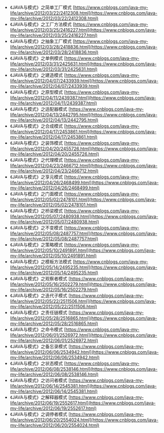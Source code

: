 - 《JAVA与模式》之简单工厂模式 [https://www.cnblogs.com/java-my-life/archive/2012/03/22/2412308.html](https://www.cnblogs.com/java-my-life/archive/2012/03/22/2412308.html)
- 《JAVA与模式》之工厂方法模式 [https://www.cnblogs.com/java-my-life/archive/2012/03/25/2416227.html](https://www.cnblogs.com/java-my-life/archive/2012/03/25/2416227.html)
- 《JAVA与模式》之抽象工厂模式 [https://www.cnblogs.com/java-my-life/archive/2012/03/28/2418836.html](https://www.cnblogs.com/java-my-life/archive/2012/03/28/2418836.html)
- 《JAVA与模式》之单例模式 [https://www.cnblogs.com/java-my-life/archive/2012/03/31/2425631.html](https://www.cnblogs.com/java-my-life/archive/2012/03/31/2425631.html)
- 《JAVA与模式》之建造模式 [https://www.cnblogs.com/java-my-life/archive/2012/04/07/2433939.html](https://www.cnblogs.com/java-my-life/archive/2012/04/07/2433939.html)
- 《JAVA与模式》之原型模式 [https://www.cnblogs.com/java-my-life/archive/2012/04/11/2439387.html](https://www.cnblogs.com/java-my-life/archive/2012/04/11/2439387.html)
- 《JAVA与模式》之适配器模式 [https://www.cnblogs.com/java-my-life/archive/2012/04/13/2442795.html](https://www.cnblogs.com/java-my-life/archive/2012/04/13/2442795.html)
- 《JAVA与模式》之合成模式 [https://www.cnblogs.com/java-my-life/archive/2012/04/17/2453861.html](https://www.cnblogs.com/java-my-life/archive/2012/04/17/2453861.html)
- 《JAVA与模式》之装饰模式 [https://www.cnblogs.com/java-my-life/archive/2012/04/20/2455726.html](https://www.cnblogs.com/java-my-life/archive/2012/04/20/2455726.html)
- 《JAVA与模式》之代理模式 [https://www.cnblogs.com/java-my-life/archive/2012/04/23/2466712.html](https://www.cnblogs.com/java-my-life/archive/2012/04/23/2466712.html)
- 《JAVA与模式》之享元模式 [https://www.cnblogs.com/java-my-life/archive/2012/04/26/2468499.html](https://www.cnblogs.com/java-my-life/archive/2012/04/26/2468499.html)
- 《JAVA与模式》之门面模式 [https://www.cnblogs.com/java-my-life/archive/2012/05/02/2478101.html](https://www.cnblogs.com/java-my-life/archive/2012/05/02/2478101.html)
- 《JAVA与模式》之桥梁模式 [https://www.cnblogs.com/java-my-life/archive/2012/05/07/2480938.html](https://www.cnblogs.com/java-my-life/archive/2012/05/07/2480938.html)
- 《JAVA与模式》之不变模式 [https://www.cnblogs.com/java-my-life/archive/2012/05/08/2487757.html](https://www.cnblogs.com/java-my-life/archive/2012/05/08/2487757.html)
- 《JAVA与模式》之策略模式 [https://www.cnblogs.com/java-my-life/archive/2012/05/10/2491891.html](https://www.cnblogs.com/java-my-life/archive/2012/05/10/2491891.html)
- 《JAVA与模式》之模板方法模式 [https://www.cnblogs.com/java-my-life/archive/2012/05/14/2495235.html](https://www.cnblogs.com/java-my-life/archive/2012/05/14/2495235.html)
- 《JAVA与模式》之观察者模式 [https://www.cnblogs.com/java-my-life/archive/2012/05/16/2502279.html](https://www.cnblogs.com/java-my-life/archive/2012/05/16/2502279.html)
- 《JAVA与模式》之迭代子模式 [https://www.cnblogs.com/java-my-life/archive/2012/05/22/2511506.html](https://www.cnblogs.com/java-my-life/archive/2012/05/22/2511506.html)
- 《JAVA与模式》之责任链模式 [https://www.cnblogs.com/java-my-life/archive/2012/05/28/2516865.html](https://www.cnblogs.com/java-my-life/archive/2012/05/28/2516865.html)
- 《JAVA与模式》之命令模式 [https://www.cnblogs.com/java-my-life/archive/2012/06/01/2526972.html](https://www.cnblogs.com/java-my-life/archive/2012/06/01/2526972.html)
- 《JAVA与模式》之备忘录模式 [https://www.cnblogs.com/java-my-life/archive/2012/06/06/2534942.html](https://www.cnblogs.com/java-my-life/archive/2012/06/06/2534942.html)
- 《JAVA与模式》之状态模式 [https://www.cnblogs.com/java-my-life/archive/2012/06/08/2538146.html](https://www.cnblogs.com/java-my-life/archive/2012/06/08/2538146.html)
- 《JAVA与模式》之访问者模式 [https://www.cnblogs.com/java-my-life/archive/2012/06/14/2545381.html](https://www.cnblogs.com/java-my-life/archive/2012/06/14/2545381.html)
- 《JAVA与模式》之解释器模式 [https://www.cnblogs.com/java-my-life/archive/2012/06/19/2552617.html](https://www.cnblogs.com/java-my-life/archive/2012/06/19/2552617.html)
- 《JAVA与模式》之调停者模式 [https://www.cnblogs.com/java-my-life/archive/2012/06/20/2554024.html](https://www.cnblogs.com/java-my-life/archive/2012/06/20/2554024.html)